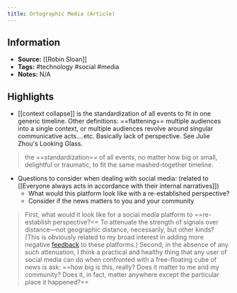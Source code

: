 ```yaml
---
title: Ortographic Media (Article)
---
```

## Information
- **Source:** [[Robin Sloan]]
- **Tags:** #technology #social #media 
- **Notes:** N/A

## Highlights
-  [[context collapse]] is the standardization of all events to fit in one generic timeline. Other definitions: ==flattening== multiple audiences into a single context, or multiple audiences revolve around singular communicative acts....etc. Basically lack of perspective. See Julie Zhou's Looking Glass.
> the ==standardization== of all events, no matter how big or small, delightful or traumatic, to fit the same mashed-together timeline.
- Questions to consider when dealing with social media: (related to [[Everyone always acts in accordance with their internal narratives]])
	- What would this platform look like with a re-established perspective?
	- Consider if the news matters to you and your community
>   First, what would it look like for a social media platform to ==re-establish perspective?== To attenuate the strength of signals over distance—not geographic distance, necessarily, but other kinds? (This is obviously related to my broad interest in adding more negative [feedback](https://platforms.fyi/) to these platforms.)
> Second, in the absence of any such attenuation, I think a practical and healthy thing that any user of social media can do when confronted with a free-floating cube of news is ask: ==how big is this, really? Does it matter to me and my community? Does it, in fact, matter anywhere except the particular place it happened?==
